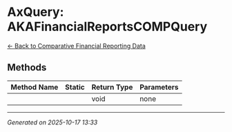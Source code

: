 # AxQuery: AKAFinancialReportsCOMPQuery

[← Back to Comparative Financial Reporting Data](../README.md)

## Methods

| Method Name | Static | Return Type | Parameters |
|-------------|--------|-------------|------------|
|  |  | void | none |

---

*Generated on 2025-10-17 13:33*
